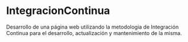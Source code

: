 # IntegracionContinua
Desarrollo de una página web utilizando la metodologia de Integración Continua para el desarrollo, actualización y mantenimiento de la misma.
